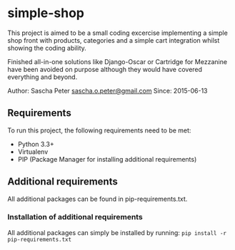 # simple-shop

This project is aimed to be a small coding excercise implementing
a simple shop front with products, categories 
and a simple cart integration whilst showing the coding ability.

Finished all-in-one solutions like Django-Oscar or Cartridge for Mezzanine
have been avoided on purpose although they would have covered everything and
beyond.

Author: Sascha Peter <sascha.o.peter@gmail.com>
Since: 2015-06-13

## Requirements
To run this project, the following requirements need to be met:
* Python 3.3+
* Virtualenv
* PIP (Package Manager for installing additional requirements)

## Additional requirements
All additional packages can be found in pip-requirements.txt.

### Installation of additional requirements
All additional packages can simply be installed by running:
`pip install -r pip-requirements.txt`
